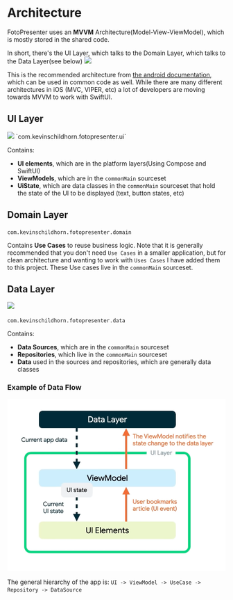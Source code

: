 # Architecture

FotoPresenter uses an **MVVM** Architecture(Model-View-ViewModel), which is mostly stored in the shared code.

In short, there's the UI Layer, which talks to the Domain Layer, which talks to the Data Layer(see below)
<img src="https://developer.android.com/static/topic/libraries/architecture/images/mad-arch-overview.png" width="600">


This is the recommended architecture from [the android documentation](https://developer.android.com/topic/architecture), which can be used in common code as well. While there are many different architectures in iOS (MVC, VIPER, etc) a lot of developers are moving towards MVVM to work with SwiftUI.

## UI Layer
<img src="https://developer.android.com/static/topic/libraries/architecture/images/mad-arch-overview-ui.png" width="600">
`com.kevinschildhorn.fotopresenter.ui`

Contains:
* **UI elements**, which are in the platform layers(Using Compose and SwiftUI)
* **ViewModels**, which are in the `commonMain` sourceset
* **UiState**, which are data classes in the `commonMain` sourceset that hold the state of the UI to be displayed (text, button states, etc)

## Domain Layer

`com.kevinschildhorn.fotopresenter.domain`

Contains **Use Cases** to reuse business logic. Note that it is generally recommended that you don't need `Use Cases` in a smaller application, but for clean architecture and wanting to work with `Uses Cases` I have added them to this project. These Use cases live in the `commonMain` sourceset.

## Data Layer
<img src="https://developer.android.com/static/topic/libraries/architecture/images/mad-arch-overview-data.png" width="600">

`com.kevinschildhorn.fotopresenter.data`

Contains:
* **Data Sources**, which are in the `commonMain` sourceset
* **Repositories**, which live in the `commonMain` sourceset
* **Data** used in the sources and repositories, which are generally data classes

### Example of Data Flow
<img src="photos/android_architecture.png" width="600">

The general hierarchy of the app is:
`UI -> ViewModel -> UseCase -> Repository -> DataSource`
